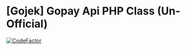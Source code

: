 # [Gojek] Gopay Api PHP Class (Un-Official)

[![CodeFactor](https://www.codefactor.io/repository/github/namdevel/gojekpay/badge)](https://www.codefactor.io/repository/github/namdevel/gojekpay)
